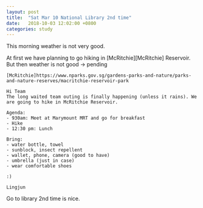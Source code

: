 ```yaml
---
layout: post
title:  "Sat Mar 10 National Library 2nd time"
date:   2018-10-03 12:02:00 +0800
categories: study
---
```


This morning weather is not very good.

At first we have planning to go hiking in [McRitchie][McRitchie] Reservoir.
But then weather is not good -> pending

```
[McRitchie]https://www.nparks.gov.sg/gardens-parks-and-nature/parks-and-nature-reserves/macritchie-reservoir-park

Hi Team
The long waited team outing is finally happening (unless it rains). We are going to hike in McRitchie Reservoir.

Agenda:
- 930am: Meet at Marymount MRT and go for breakfast
- Hike
- 12:30 pm: Lunch

Bring:
- water bottle, towel
- sunblock, insect repellent
- wallet, phone, camera (good to have)
- umbrella (just in case)
- wear comfortable shoes

:)

Lingjun

```

Go to library 2nd time is nice.


~~~~
